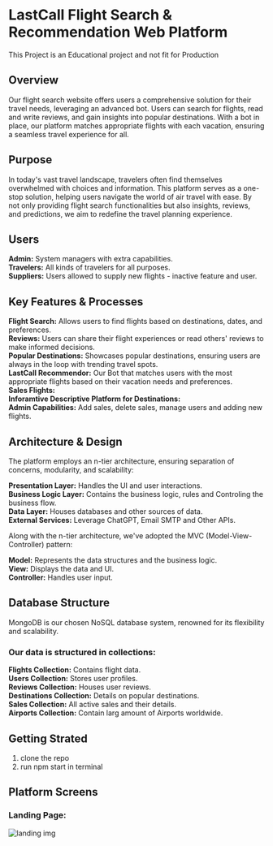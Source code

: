 # LastCall Flight Search & Recommendation Web Platform
This Project is an Educational project and not fit for Production

## Overview

Our flight search website offers users a comprehensive solution for their travel needs, leveraging an advanced bot. Users can search for flights, read and write reviews, and gain insights into popular destinations. With a bot in place, our platform matches appropriate flights with each vacation, ensuring a seamless travel experience for all.

## Purpose

In today's vast travel landscape, travelers often find themselves overwhelmed with choices and information.  This platform serves as a one-stop solution, helping users navigate the world of air travel with ease. By not only providing flight search functionalities but also insights, reviews, and predictions, we aim to redefine the travel planning experience.

## Users

**Admin:** System managers with extra capabilities.  
**Travelers:** All kinds of travelers for all purposes.  
**Suppliers:** Users allowed to supply new flights - inactive feature and user.  

## Key Features & Processes

**Flight Search:** Allows users to find flights based on destinations, dates, and preferences.  
**Reviews:** Users can share their flight experiences or read others' reviews to make informed decisions.  
**Popular Destinations:** Showcases popular destinations, ensuring users are always in the loop with trending travel spots.  
**LastCall Recommendor:** Our Bot that matches users with the most appropriate flights based on their vacation needs and preferences.  
**Sales Flights:**  
**Inforamtive Descriptive Platform for Destinations:**  
**Admin Capabilities:** Add sales, delete sales, manage users and adding new flights.    

## Architecture & Design

The platform employs an n-tier architecture, ensuring separation of concerns, modularity, and scalability:

**Presentation Layer:** Handles the UI and user interactions.  
**Business Logic Layer:** Contains the business logic, rules and Controling the business flow.  
**Data Layer:** Houses databases and other sources of data.  
**External Services:** Leverage ChatGPT, Email SMTP and Other APIs.  

Along with the n-tier architecture, we've adopted the MVC (Model-View-Controller) pattern:

**Model:** Represents the data structures and the business logic.  
**View:** Displays the data and UI.  
**Controller:** Handles user input.  

## Database Structure

MongoDB is our chosen NoSQL database system, renowned for its flexibility and scalability.  

### Our data is structured in collections:

**Flights Collection:** Contains flight data.  
**Users Collection:** Stores user profiles.  
**Reviews Collection:** Houses user reviews.  
**Destinations Collection:** Details on popular destinations.  
**Sales Collection:** All active sales and their details.  
**Airports Collection:** Contain larg amount of Airports worldwide.  

## Getting Strated

1. clone the repo
2. run npm start in terminal

## Platform Screens

### Landing Page:
![landing img]("readmeIMGs\landing.png")

